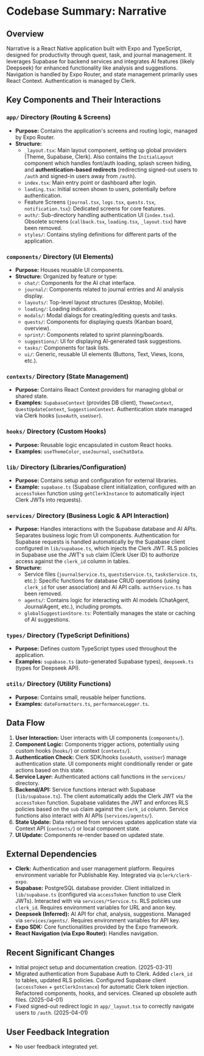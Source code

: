 # Codebase Summary: Narrative

## Overview
Narrative is a React Native application built with Expo and TypeScript, designed for productivity through quest, task, and journal management. It leverages Supabase for backend services and integrates AI features (likely Deepseek) for enhanced functionality like analysis and suggestions. Navigation is handled by Expo Router, and state management primarily uses React Context. Authentication is managed by Clerk.

## Key Components and Their Interactions

### `app/` Directory (Routing & Screens)
- **Purpose:** Contains the application's screens and routing logic, managed by Expo Router.
- **Structure:**
    - `_layout.tsx`: Main layout component, setting up global providers (Theme, Supabase, Clerk). Also contains the `InitialLayout` component which handles font/auth loading, splash screen hiding, and **authentication-based redirects** (redirecting signed-out users to `/auth` and signed-in users away from `/auth`).
    - `index.tsx`: Main entry point or dashboard after login.
    - `landing.tsx`: Initial screen shown to users, potentially before authentication.
    - Feature Screens (`journal.tsx`, `logs.tsx`, `quests.tsx`, `notification.tsx`): Dedicated screens for core features.
    - `auth/`: Sub-directory handling authentication UI (`index.tsx`). Obsolete screens (`callback.tsx`, `loading.tsx`, `_layout.tsx`) have been removed.
    - `styles/`: Contains styling definitions for different parts of the application.

### `components/` Directory (UI Elements)
- **Purpose:** Houses reusable UI components.
- **Structure:** Organized by feature or type:
    - `chat/`: Components for the AI chat interface.
    - `journal/`: Components related to journal entries and AI analysis display.
    - `layouts/`: Top-level layout structures (Desktop, Mobile).
    - `loading/`: Loading indicators.
    - `modals/`: Modal dialogs for creating/editing quests and tasks.
    - `quests/`: Components for displaying quests (Kanban board, overview).
    - `sprint/`: Components related to sprint planning/boards.
    - `suggestions/`: UI for displaying AI-generated task suggestions.
    - `tasks/`: Components for task lists.
    - `ui/`: Generic, reusable UI elements (Buttons, Text, Views, Icons, etc.).

### `contexts/` Directory (State Management)
- **Purpose:** Contains React Context providers for managing global or shared state.
- **Examples:** `SupabaseContext` (provides DB client), `ThemeContext`, `QuestUpdateContext`, `SuggestionContext`. Authentication state managed via Clerk hooks (`useAuth`, `useUser`).

### `hooks/` Directory (Custom Hooks)
- **Purpose:** Reusable logic encapsulated in custom React hooks.
- **Examples:** `useThemeColor`, `useJournal`, `useChatData`.

### `lib/` Directory (Libraries/Configuration)
- **Purpose:** Contains setup and configuration for external libraries.
- **Example:** `supabase.ts` (Supabase client initialization, configured with an `accessToken` function using `getClerkInstance` to automatically inject Clerk JWTs into requests).

### `services/` Directory (Business Logic & API Interaction)
- **Purpose:** Handles interactions with the Supabase database and AI APIs. Separates business logic from UI components. Authentication for Supabase requests is handled automatically by the Supabase client configured in `lib/supabase.ts`, which injects the Clerk JWT. RLS policies in Supabase use the JWT's `sub` claim (Clerk User ID) to authorize access against the `clerk_id` column in tables.
- **Structure:**
    - Service files (`journalService.ts`, `questsService.ts`, `tasksService.ts`, etc.): Specific functions for database CRUD operations (using `clerk_id` for user association) and AI API calls. `authService.ts` has been removed.
    - `agents/`: Contains logic for interacting with AI models (ChatAgent, JournalAgent, etc.), including prompts.
    - `globalSuggestionStore.ts`: Potentially manages the state or caching of AI suggestions.

### `types/` Directory (TypeScript Definitions)
- **Purpose:** Defines custom TypeScript types used throughout the application.
- **Examples:** `supabase.ts` (auto-generated Supabase types), `deepseek.ts` (types for Deepseek API).

### `utils/` Directory (Utility Functions)
- **Purpose:** Contains small, reusable helper functions.
- **Examples:** `dateFormatters.ts`, `performanceLogger.ts`.

## Data Flow
1.  **User Interaction:** User interacts with UI components (`components/`).
2.  **Component Logic:** Components trigger actions, potentially using custom hooks (`hooks/`) or context (`contexts/`).
3.  **Authentication Check:** Clerk SDK/hooks (`useAuth`, `useUser`) manage authentication state. UI components might conditionally render or gate actions based on this state.
4.  **Service Layer:** Authenticated actions call functions in the `services/` directory.
5.  **Backend/API:** Service functions interact with Supabase (`lib/supabase.ts`). The client automatically adds the Clerk JWT via the `accessToken` function. Supabase validates the JWT and enforces RLS policies based on the `sub` claim against the `clerk_id` column. Service functions also interact with AI APIs (`services/agents/`).
6.  **State Update:** Data returned from services updates application state via Context API (`contexts/`) or local component state.
7.  **UI Update:** Components re-render based on updated state.

## External Dependencies
- **Clerk:** Authentication and user management platform. Requires environment variable for Publishable Key. Integrated via `@clerk/clerk-expo`.
- **Supabase:** PostgreSQL database provider. Client initialized in `lib/supabase.ts` (configured via `accessToken` function to use Clerk JWTs). Interacted with via `services/*Service.ts`. RLS policies use `clerk_id`. Requires environment variables for URL and anon key.
- **Deepseek (Inferred):** AI API for chat, analysis, suggestions. Managed via `services/agents/`. Requires environment variables for API key.
- **Expo SDK:** Core functionalities provided by the Expo framework.
- **React Navigation (via Expo Router):** Handles navigation.

## Recent Significant Changes
- Initial project setup and documentation creation. (2025-03-31)
- Migrated authentication from Supabase Auth to Clerk. Added `clerk_id` to tables, updated RLS policies. Configured Supabase client (`accessToken` + `getClerkInstance`) for automatic Clerk token injection. Refactored components, hooks, and services. Cleaned up obsolete auth files. (2025-04-01)
- Fixed signed-out redirect logic in `app/_layout.tsx` to correctly navigate users to `/auth`. (2025-04-01)

## User Feedback Integration
- No user feedback integrated yet.
